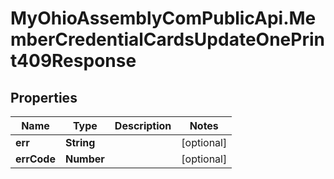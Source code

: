 # MyOhioAssemblyComPublicApi.MemberCredentialCardsUpdateOnePrint409Response

## Properties

Name | Type | Description | Notes
------------ | ------------- | ------------- | -------------
**err** | **String** |  | [optional] 
**errCode** | **Number** |  | [optional] 


